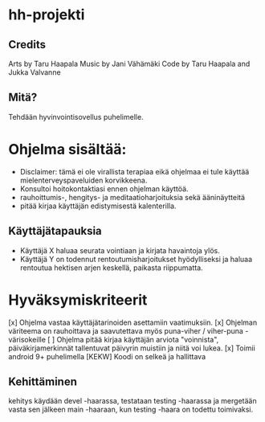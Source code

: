 hh-projekti
===========

Credits
-------
Arts by Taru Haapala
Music by Jani Vähämäki
Code by Taru Haapala and Jukka Valvanne

Mitä?
-----
Tehdään hyvinvointisovellus puhelimelle.

# Ohjelma sisältää:
* Disclaimer: tämä ei ole virallista terapiaa eikä ohjelmaa ei tule käyttää mielenterveyspaveluiden korvikkeena.
* Konsultoi hoitokontaktiasi ennen ohjelman käyttöä.
* rauhoittumis-, hengitys- ja meditaatioharjoituksia sekä ääninäytteitä
* pitää kirjaa käyttäjän edistymisestä kalenterilla.

Käyttäjätapauksia
-----------------
- Käyttäjä X haluaa seurata vointiaan ja kirjata havaintoja ylös.
- Käyttäjä Y on todennut rentoutumisharjoitukset hyödylliseksi ja haluaa rentoutua hektisen arjen keskellä, paikasta riippumatta.

# Hyväksymiskriteerit
[x] Ohjelma vastaa käyttäjätarinoiden asettamiin vaatimuksiin.
[x] Ohjelman väriteema on rauhoittava ja saavutettava myös puna-viher  / viher-puna -värisokeille
[ ] Ohjelma pitää kirjaa käyttäjän arviota "voinnista", päiväkirjamerkinnät tallentuvat päivyrin muistiin ja niitä voi lukea.
[x] Toimii android 9+ puhelimella
[KEKW] Koodi on selkeä ja hallittava

Kehittäminen
-------
kehitys käydään devel -haarassa, testataan testing -haarassa ja mergetään vasta
sen jälkeen main -haaraan, kun testing -haara on todettu toimivaksi.